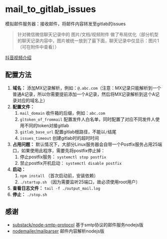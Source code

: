 # mail_to_gitlab_issues

模拟邮件服务器：接收邮件，将邮件内容转发至gitlab的issues
>针对微信微信聊天记录中的 图片/文档/视频附件 做了布局优化（部分机型的聊天记录内容中，图片被统一放到了最下面，聊天记录中仅显示：图片1（可在附件中查看））

[抖音视频介绍](https://v.douyin.com/RCvbRhx/)

## 配置方法
1. **域名：** 添加MX记录解析，例如：`@.abc.com`（注意：MX记录只能解析到一个普通A记录，所以你需要提前添加一个A记录，然后将MX记录解析到这个A记录对应的域名上）
2. **配置文件：**
    1. `mail_domain` 收件箱的后缀，例如：`abc.com`
    2. `gltoken_of_frommail` 配置发件人白名单，同时配置了对应不同发件人使用不同的token对接gitlab
    3. `gitlab_base_url` 配置gitlab根路径，不能以`/`结尾
    4. `issues_timeout` 创建gitlab时的超时时间
3. **占用问题：** 默认情况下，大部分Linux服务器会自带一个Postfix服务占用25端口，如果使用此程序，需要先将postfix停止掉：
    1. 停止postfix服务： `systemctl stop postfix` 
    2. 禁止postfix开机启动： `systemctl disable postfix`
4. **启动：** 
    1. `npm install` （首次启动前，安装依赖）
    2. `./startup.sh` （因为需要监听25端口，故必须使用root用户）
5. **查看日志文件：** `tail -f ./output_mail.log`
6. **停止：** `./stop.sh`

## 感谢
* [substack/node-smtp-protocol](https://github.com/substack/node-smtp-protocol) 基于smtp协议的邮件服务nodejs版
* [nodemailer/mailparser](https://github.com/nodemailer/mailparser) 邮件内容解析nodejs版
